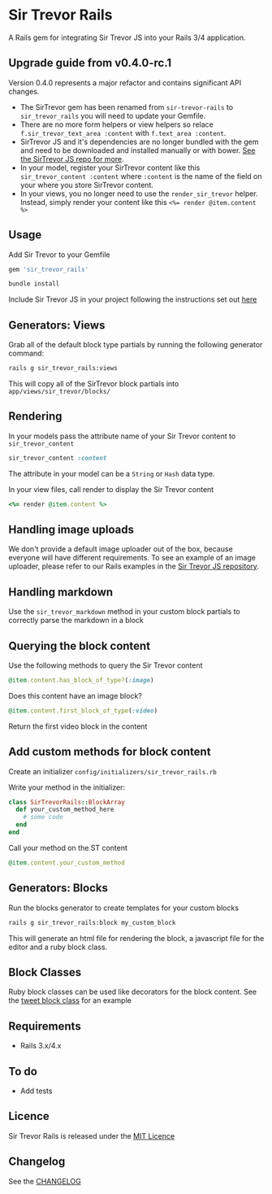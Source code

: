 # Sir Trevor Rails

A Rails gem for integrating Sir Trevor JS into your Rails 3/4 application.

## Upgrade guide from v0.4.0-rc.1

Version 0.4.0 represents a major refactor and contains significant API changes.

* The SirTrevor gem has been renamed from ``sir-trevor-rails`` to ``sir_trevor_rails`` you will need to update your Gemfile.
* There are no more form helpers or view helpers so relace ``f.sir_trevor_text_area :content`` with ``f.text_area :content``.
* SirTrevor JS and it's dependencies are no longer bundled with the gem and need to be downloaded and installed manually or with bower. [See the SirTrevor JS repo for more](https://github.com/madebymany/sir-trevor-js#plain-js).
* In your model, register your SirTrevor content like this ``sir_trevor_content :content`` where ``:content`` is the name of the field on your where you store SirTrevor content.
* In your views, you no longer need to use the ``render_sir_trevor`` helper. Instead, simply render your content like this ``<%= render @item.content %>``

## Usage

Add Sir Trevor to your Gemfile

```ruby
gem 'sir_trevor_rails'
```

```bash
bundle install
```

Include Sir Trevor JS in your project following the instructions set out [here](http://madebymany.github.io/sir-trevor-js/docs.html)

## Generators: Views

Grab all of the default block type partials by running the following generator command:

```bash
rails g sir_trevor_rails:views
```

This will copy all of the SirTrevor block partials into `app/views/sir_trevor/blocks/`

## Rendering

In your models pass the attribute name of your Sir Trevor content to `sir_trevor_content`

```ruby
sir_trevor_content :content
```

The attribute in your model can be a `String` or `Hash` data type.

In your view files, call render to display the Sir Trevor content

```ruby
<%= render @item.content %>
```

## Handling image uploads

We don't provide a default image uploader out of the box, because everyone will have different requirements. To see an example of an image uploader, please refer to our Rails examples in the [Sir Trevor JS repository](https://github.com/madebymany/sir-trevor-js/tree/master/examples/rails/image-uploader).

## Handling markdown

Use the ``sir_trevor_markdown`` method in your custom block partials to correctly parse the markdown in a block

## Querying the block content

Use the following methods to query the Sir Trevor content

```ruby
@item.content.has_block_of_type?(:image)
```

Does this content have an image block?

```ruby
@item.content.first_block_of_type(:video)
```

Return the first video block in the content

## Add custom methods for block content

Create an initializer ``config/initializers/sir_trevor_rails.rb``

Write your method in the initializer:

```ruby
class SirTrevorRails::BlockArray
  def your_custom_method_here
    # some code
  end
end
```

Call your method on the ST content

```ruby
@item.content.your_custom_method
```

## Generators: Blocks

Run the blocks generator to create templates for your custom blocks

```bash
rails g sir_trevor_rails:block my_custom_block
```

This will generate an html file for rendering the block, a javascript file for the editor and a ruby block class.

## Block Classes

Ruby block classes can be used like decorators for the block content. See the [tweet block class](https://github.com/madebymany/sir-trevor-rails/blob/redesign-gem/lib/sir_trevor_rails/blocks/tweet_block.rb) for an example

## Requirements


- Rails 3.x/4.x

## To do

- Add tests

## Licence

Sir Trevor Rails is released under the [MIT Licence](MIT-LICENSE)

## Changelog

See the [CHANGELOG](CHANGELOG)
